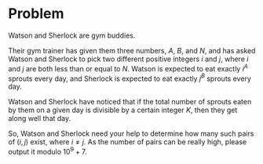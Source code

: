 # Problem

Watson and Sherlock are gym buddies.

Their gym trainer has given them three numbers, $A$, $B$, and $N$, and has asked Watson and Sherlock to pick two different positive integers $i$ and $j$, where $i$ and $j$ are both less than or equal to $N$. Watson is expected to eat exactly $i^A$ sprouts every day, and Sherlock is expected to eat exactly $j^B$ sprouts every day.

Watson and Sherlock have noticed that if the total number of sprouts eaten by them on a given day is divisible by a certain integer $K$, then they get along well that day.

So, Watson and Sherlock need your help to determine how many such pairs of $(i, j)$ exist, where $i \neq j$. As the number of pairs can be really high, please output it modulo $10^9+7$.
